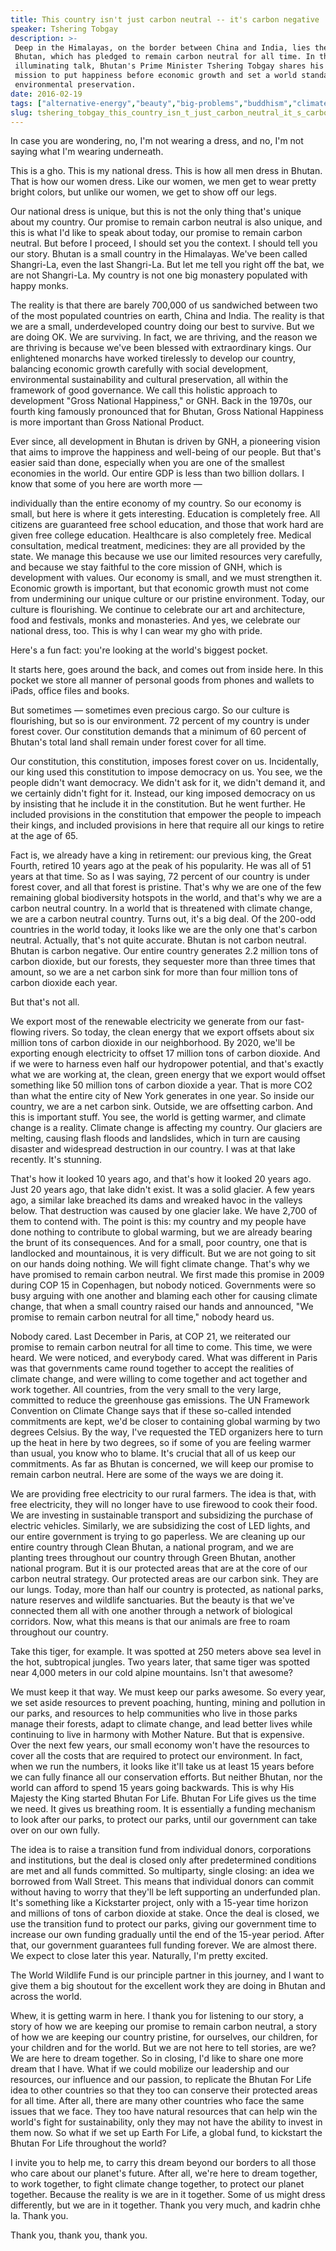 ```yaml
---
title: This country isn't just carbon neutral -- it's carbon negative
speaker: Tshering Tobgay
description: >-
 Deep in the Himalayas, on the border between China and India, lies the Kingdom of
 Bhutan, which has pledged to remain carbon neutral for all time. In this
 illuminating talk, Bhutan's Prime Minister Tshering Tobgay shares his country's
 mission to put happiness before economic growth and set a world standard for
 environmental preservation.
date: 2016-02-19
tags: ["alternative-energy","beauty","big-problems","buddhism","climate-change","democracy","economics","environment","future","goalsetting","global-issues","government","green","humanity","happiness","innovation","nature","pollution","sustainability","world-cultures","trees","global-development","ecology"]
slug: tshering_tobgay_this_country_isn_t_just_carbon_neutral_it_s_carbon_negative
---
```


In case you are wondering, no, I'm not wearing a dress, and no, I'm not saying what I'm
wearing underneath.

This is a gho. This is my national dress. This is how all men dress in Bhutan. That is how
our women dress. Like our women, we men get to wear pretty bright colors, but unlike our
women, we get to show off our legs.

Our national dress is unique, but this is not the only thing that's unique about my
country. Our promise to remain carbon neutral is also unique, and this is what I'd like to
speak about today, our promise to remain carbon neutral. But before I proceed, I should set
you the context. I should tell you our story. Bhutan is a small country in the Himalayas.
We've been called Shangri-La, even the last Shangri-La. But let me tell you right off the
bat, we are not Shangri-La. My country is not one big monastery populated with happy
monks.

The reality is that there are barely 700,000 of us sandwiched between two of the most
populated countries on earth, China and India. The reality is that we are a small,
underdeveloped country doing our best to survive. But we are doing OK. We are surviving.
In fact, we are thriving, and the reason we are thriving is because we've been blessed
with extraordinary kings. Our enlightened monarchs have worked tirelessly to develop our
country, balancing economic growth carefully with social development, environmental
sustainability and cultural preservation, all within the framework of good governance. We
call this holistic approach to development "Gross National Happiness," or GNH. Back in the
1970s, our fourth king famously pronounced that for Bhutan, Gross National Happiness is
more important than Gross National Product.

Ever since, all development in Bhutan is driven by GNH, a pioneering vision that aims to
improve the happiness and well-being of our people. But that's easier said than done,
especially when you are one of the smallest economies in the world. Our entire GDP is less
than two billion dollars. I know that some of you here are worth more —

individually than the entire economy of my country. So our economy is small, but here is
where it gets interesting. Education is completely free. All citizens are guaranteed free
school education, and those that work hard are given free college education. Healthcare is
also completely free. Medical consultation, medical treatment, medicines: they are all
provided by the state. We manage this because we use our limited resources very carefully,
and because we stay faithful to the core mission of GNH, which is development with values.
Our economy is small, and we must strengthen it. Economic growth is important, but that
economic growth must not come from undermining our unique culture or our pristine
environment. Today, our culture is flourishing. We continue to celebrate our art and
architecture, food and festivals, monks and monasteries. And yes, we celebrate our
national dress, too. This is why I can wear my gho with pride.

Here's a fun fact: you're looking at the world's biggest pocket.

It starts here, goes around the back, and comes out from inside here. In this pocket we
store all manner of personal goods from phones and wallets to iPads, office files and
books.

But sometimes — sometimes even precious cargo. So our culture is flourishing, but so is our
environment. 72 percent of my country is under forest cover. Our constitution demands that
a minimum of 60 percent of Bhutan's total land shall remain under forest cover for all
time.

Our constitution, this constitution, imposes forest cover on us. Incidentally, our king
used this constitution to impose democracy on us. You see, we the people didn't want
democracy. We didn't ask for it, we didn't demand it, and we certainly didn't fight for
it. Instead, our king imposed democracy on us by insisting that he include it in the
constitution. But he went further. He included provisions in the constitution that empower
the people to impeach their kings, and included provisions in here that require all our
kings to retire at the age of 65.

Fact is, we already have a king in retirement: our previous king, the Great Fourth,
retired 10 years ago at the peak of his popularity. He was all of 51 years at that time. So
as I was saying, 72 percent of our country is under forest cover, and all that forest is
pristine. That's why we are one of the few remaining global biodiversity hotspots in the
world, and that's why we are a carbon neutral country. In a world that is threatened with
climate change, we are a carbon neutral country. Turns out, it's a big deal. Of the 200-odd
countries in the world today, it looks like we are the only one that's carbon neutral.
Actually, that's not quite accurate. Bhutan is not carbon neutral. Bhutan is carbon
negative. Our entire country generates 2.2 million tons of carbon dioxide, but our
forests, they sequester more than three times that amount, so we are a net carbon sink for
more than four million tons of carbon dioxide each year.

But that's not all.

We export most of the renewable electricity we generate from our fast-flowing rivers. So
today, the clean energy that we export offsets about six million tons of carbon dioxide in
our neighborhood. By 2020, we'll be exporting enough electricity to offset 17 million tons
of carbon dioxide. And if we were to harness even half our hydropower potential, and
that's exactly what we are working at, the clean, green energy that we export would offset
something like 50 million tons of carbon dioxide a year. That is more CO2 than what the
entire city of New York generates in one year. So inside our country, we are a net carbon
sink. Outside, we are offsetting carbon. And this is important stuff. You see, the world
is getting warmer, and climate change is a reality. Climate change is affecting my
country. Our glaciers are melting, causing flash floods and landslides, which in turn are
causing disaster and widespread destruction in our country. I was at that lake recently.
It's stunning.

That's how it looked 10 years ago, and that's how it looked 20 years ago. Just 20 years
ago, that lake didn't exist. It was a solid glacier. A few years ago, a similar lake
breached its dams and wreaked havoc in the valleys below. That destruction was caused by
one glacier lake. We have 2,700 of them to contend with. The point is this: my country and
my people have done nothing to contribute to global warming, but we are already bearing
the brunt of its consequences. And for a small, poor country, one that is landlocked and
mountainous, it is very difficult. But we are not going to sit on our hands doing nothing.
We will fight climate change. That's why we have promised to remain carbon neutral. We
first made this promise in 2009 during COP 15 in Copenhagen, but nobody noticed.
Governments were so busy arguing with one another and blaming each other for causing
climate change, that when a small country raised our hands and announced, "We promise to
remain carbon neutral for all time," nobody heard us.

Nobody cared. Last December in Paris, at COP 21, we reiterated our promise to remain carbon
neutral for all time to come. This time, we were heard. We were noticed, and everybody
cared. What was different in Paris was that governments came round together to accept the
realities of climate change, and were willing to come together and act together and work
together. All countries, from the very small to the very large, committed to reduce the
greenhouse gas emissions. The UN Framework Convention on Climate Change says that if these
so-called intended commitments are kept, we'd be closer to containing global warming by
two degrees Celsius. By the way, I've requested the TED organizers here to turn up the heat
in here by two degrees, so if some of you are feeling warmer than usual, you know who to
blame. It's crucial that all of us keep our commitments. As far as Bhutan is concerned, we
will keep our promise to remain carbon neutral. Here are some of the ways we are doing
it.

We are providing free electricity to our rural farmers. The idea is that, with free
electricity, they will no longer have to use firewood to cook their food. We are investing
in sustainable transport and subsidizing the purchase of electric vehicles. Similarly, we
are subsidizing the cost of LED lights, and our entire government is trying to go
paperless. We are cleaning up our entire country through Clean Bhutan, a national program,
and we are planting trees throughout our country through Green Bhutan, another national
program. But it is our protected areas that are at the core of our carbon neutral strategy.
Our protected areas are our carbon sink. They are our lungs. Today, more than half our
country is protected, as national parks, nature reserves and wildlife sanctuaries. But the
beauty is that we've connected them all with one another through a network of biological
corridors. Now, what this means is that our animals are free to roam throughout our
country.

Take this tiger, for example. It was spotted at 250 meters above sea level in the hot,
subtropical jungles. Two years later, that same tiger was spotted near 4,000 meters in our
cold alpine mountains. Isn't that awesome?

We must keep it that way. We must keep our parks awesome. So every year, we set aside
resources to prevent poaching, hunting, mining and pollution in our parks, and resources
to help communities who live in those parks manage their forests, adapt to climate change,
and lead better lives while continuing to live in harmony with Mother Nature. But that is
expensive. Over the next few years, our small economy won't have the resources to cover
all the costs that are required to protect our environment. In fact, when we run the
numbers, it looks like it'll take us at least 15 years before we can fully finance all our
conservation efforts. But neither Bhutan, nor the world can afford to spend 15 years going
backwards. This is why His Majesty the King started Bhutan For Life. Bhutan For Life gives
us the time we need. It gives us breathing room. It is essentially a funding mechanism to
look after our parks, to protect our parks, until our government can take over on our own
fully.

The idea is to raise a transition fund from individual donors, corporations and
institutions, but the deal is closed only after predetermined conditions are met and all
funds committed. So multiparty, single closing: an idea we borrowed from Wall Street. This
means that individual donors can commit without having to worry that they'll be left
supporting an underfunded plan. It's something like a Kickstarter project, only with a
15-year time horizon and millions of tons of carbon dioxide at stake. Once the deal is
closed, we use the transition fund to protect our parks, giving our government time to
increase our own funding gradually until the end of the 15-year period. After that, our
government guarantees full funding forever. We are almost there. We expect to close later
this year. Naturally, I'm pretty excited.

The World Wildlife Fund is our principle partner in this journey, and I want to give them
a big shoutout for the excellent work they are doing in Bhutan and across the
world.

Whew, it is getting warm in here. I thank you for listening to our story, a story of how we
are keeping our promise to remain carbon neutral, a story of how we are keeping our
country pristine, for ourselves, our children, for your children and for the world. But we
are not here to tell stories, are we? We are here to dream together. So in closing, I'd
like to share one more dream that I have. What if we could mobilize our leadership and our
resources, our influence and our passion, to replicate the Bhutan For Life idea to other
countries so that they too can conserve their protected areas for all time. After all,
there are many other countries who face the same issues that we face. They too have
natural resources that can help win the world's fight for sustainability, only they may
not have the ability to invest in them now. So what if we set up Earth For Life, a global
fund, to kickstart the Bhutan For Life throughout the world?

I invite you to help me, to carry this dream beyond our borders to all those who care
about our planet's future. After all, we're here to dream together, to work together, to
fight climate change together, to protect our planet together. Because the reality is we
are in it together. Some of us might dress differently, but we are in it together. Thank
you very much, and kadrin chhe la. Thank you.

Thank you, thank you, thank you.

<!--
ad_duration=3.33
comment_count=123
event="TED2016"
external_start_time=0
intro_duration=11.82
is_subtitle_required="False"
is_talk_featured="True"
language="en"
language_swap="False"
native_language="en"
number_of_related_talks=6
number_of_speakers=1
number_of_subtitled_videos=27
number_of_tags=23
number_of_talk_download_languages=28
number_of_talk_more_resources=0
number_of_talk_recommendations=0
number_of_talks_take_actions=0
post_ad_duration=0.83
published_timestamp="2016-03-11 12:03:45"
recording_date="2016-02-19"
speaker_description="Politician, environmentalist"
speaker_is_published=1
speaker_name="Tshering Tobgay"
talk_name="This country isn't just carbon neutral -- it's carbon negative"
talks_tags=["alternative-energy","beauty","big-problems","buddhism","climate-change","democracy","economics","environment","future","goalsetting","global-issues","government","green","humanity","happiness","innovation","nature","pollution","sustainability","world-cultures","trees","global-development","ecology"]
url_audio="https://download.ted.com/talks/TsheringTobgay_2016.mp3?apikey=acme-roadrunner"
url_photo_speaker="https://pe.tedcdn.com/images/ted/4f91b9db441932e368f28f956ad27db4aa72f0fe_254x191.jpg"
url_photo_talk="https://s3.amazonaws.com/talkstar-photos/uploads/fc8a66cc-7256-4ee0-b051-766162cc9a50/TsheringTobgay_2016-embed.jpg"
url_webpage="https://www.ted.com/talks/tshering_tobgay_this_country_isn_t_just_carbon_neutral_it_s_carbon_negative"
video_type_name="TED Stage Talk"
-->